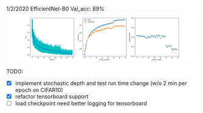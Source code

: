 1/2/2020 EfficientNet-B0 Val_acc: 89%
![alt text](https://github.com/fred2167/Personal-Project/blob/master/EfficientNet/CheckPoints/70epoch.png?raw=true)

TODO:
- [x] implement stochastic depth and test run time change (w/o 2 min per epoch on CIFAR10)
- [x] refactor tensorboard support
- [ ] load checkpoint need better logging for tensorboard
